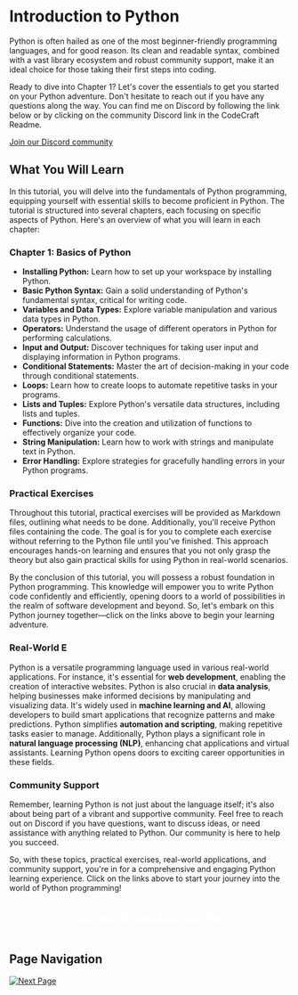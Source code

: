 # Introduction to Python

Python is often hailed as one of the most beginner-friendly programming languages, and for good reason. Its clean and readable syntax, combined with a vast library ecosystem and robust community support, make it an ideal choice for those taking their first steps into coding.

Ready to dive into Chapter 1? Let's cover the essentials to get you started on your Python adventure. Don't hesitate to reach out if you have any questions along the way. You can find me on Discord by following the link below or by clicking on the community Discord link in the CodeCraft Readme.

[Join our Discord community](https://discord.gg/yHXsHjBPw4)

## What You Will Learn

In this tutorial, you will delve into the fundamentals of Python programming, equipping yourself with essential skills to become proficient in Python. The tutorial is structured into several chapters, each focusing on specific aspects of Python. Here's an overview of what you will learn in each chapter:

### Chapter 1: Basics of Python

- **Installing Python:** Learn how to set up your workspace by installing Python.
- **Basic Python Syntax:** Gain a solid understanding of Python's fundamental syntax, critical for writing code.
- **Variables and Data Types:** Explore variable manipulation and various data types in Python.
- **Operators:** Understand the usage of different operators in Python for performing calculations.
- **Input and Output:** Discover techniques for taking user input and displaying information in Python programs.
- **Conditional Statements:** Master the art of decision-making in your code through conditional statements.
- **Loops:** Learn how to create loops to automate repetitive tasks in your programs.
- **Lists and Tuples:** Explore Python's versatile data structures, including lists and tuples.
- **Functions:** Dive into the creation and utilization of functions to effectively organize your code.
- **String Manipulation:** Learn how to work with strings and manipulate text in Python.
- **Error Handling:** Explore strategies for gracefully handling errors in your Python programs.

### Practical Exercises

Throughout this tutorial, practical exercises will be provided as Markdown files, outlining what needs to be done. Additionally, you'll receive Python files containing the code. The goal is for you to complete each exercise without referring to the Python file until you've finished. This approach encourages hands-on learning and ensures that you not only grasp the theory but also gain practical skills for using Python in real-world scenarios.

By the conclusion of this tutorial, you will possess a robust foundation in Python programming. This knowledge will empower you to write Python code confidently and efficiently, opening doors to a world of possibilities in the realm of software development and beyond. So, let's embark on this Python journey together—click on the links above to begin your learning adventure.

### Real-World E

Python is a versatile programming language used in various real-world applications. For instance, it's essential for **web development**, enabling the creation of interactive websites. Python is also crucial in **data analysis**, helping businesses make informed decisions by manipulating and visualizing data. It's widely used in **machine learning and AI**, allowing developers to build smart applications that recognize patterns and make predictions. Python simplifies **automation and scripting**, making repetitive tasks easier to manage. Additionally, Python plays a significant role in **natural language processing (NLP)**, enhancing chat applications and virtual assistants. Learning Python opens doors to exciting career opportunities in these fields.


### Community Support

Remember, learning Python is not just about the language itself; it's also about being part of a vibrant and supportive community. Feel free to reach out on Discord if you have questions, want to discuss ideas, or need assistance with anything related to Python. Our community is here to help you succeed.

So, with these topics, practical exercises, real-world applications, and community support, you're in for a comprehensive and engaging Python learning experience. Click on the links above to start your journey into the world of Python programming!

<div style="text-align: center; padding: 20px;">
  <a href="https://discord.gg/yHXsHjBPw4" style="font-size: 20px; color: white; text-decoration: none;">Join our Discord community</a>
</div>


## Page Navigation

[![Next Page](https://img.shields.io/badge/Next%20Page-1DA1F2?style=for-the-badge)](./b.%20Setting%20Up%20Python.md)

